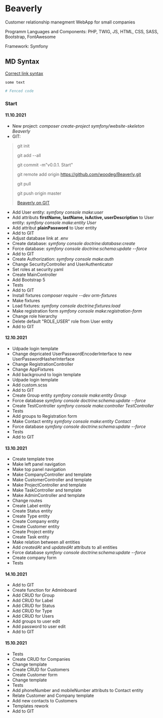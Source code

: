 # Beaverly

Customer relationship manegment WebApp for small companies

Programm Languages and Components: PHP, TWIG, JS, HTML, CSS, SASS, Bootstrap, FontAwesome

Framework: Symfony

## MD Syntax

[Correct link syntax](https://www.example.com/)

`some text`

```php
# Fenced code
```

### Start

#### 11.10.2021

* New project: *composer create-project symfony/website-skeleton Beaverly*
* GIT:

>git init
>
>git add --all
>
>git commit -m"v0.0.1. Start"
>
>git remote add origin <https://github.com/woodeg/Beaverly.git>
>
>git pull
>
>git push origin master
>
>[Beaverly on GIT](https://github.com/woodeg/Beaverly.git)

* Add User entity: *symfony console make:user*
* Add attributs **firstName, lastName, isActive, userDescription** to User entity: *symfony console make:entity User*
* Add attribut **plainPassword** to User entity
* Add to GIT
* Adjust database link at .env
* Create database: *symfony console doctrine:database:create*
* Force database: *symfony console doctrine:schema:update --force*
* Add to GIT
* Create Authorization: *symfony console make:auth*
* Change SecurityController and UserAuthenticator
* Set roles at security.yaml
* Create MainController
* Add Bootstrap 5
* Tests
* Add to GIT
* Install fixtures *composer require --dev orm-fixtures*
* Make fixtures
* Load fixtures: *symfony console doctrine:fixtures:load*
* Make registration form *symfony console make:registration-form*
* Change role hierarchy
* Delete default "ROLE_USER" role from User entity
* Add to GIT

#### 12.10.2021

* Udpade login template
* Change depricated UserPasswordEncoderInterface to new UserPasswordHasherInterface
* Change RegistrationController
* Change AppFixtures
* Add background to login template
* Udpade login template
* Add custom.scss
* Add to GIT
* Create Group entity *symfony console make:entity Group*
* Force database *symfony console doctrine:schema:update --force*
* Create TestController *symfony console make:controller TestController*
* Tests
* Add groups to Registration form
* Make Contact entity *symfony console make:entity Contact*
* Force database *symfony console doctrine:schema:update --force*
* Tests
* Add to GIT

#### 13.10.2021

* Create template tree
* Make left panel navigation
* Make top panel navigation
* Make CompanyController and template
* Make CustomerController and template
* Make ProjectController and template
* Make TaskController and template
* Make AdminController and template
* Change routes
* Create Label entity
* Create Status entity
* Create Type entity
* Create Company entity
* Create Customer entity
* Create Project entity
* Create Task entity
* Make relation between all entities
* Add *createdAt* and *updatedAt* attributs to all entities
* Force database *symfony console doctrine:schema:update --force*
* Create company form
* Tests

#### 14.10.2021

* Add to GIT
* Create function for Adminboard
* Add CRUD for Group
* Add CRUD for Label
* Add CRUD for Status
* Add CRUD for Type
* Add CRUD for Users
* Add groups to user edit
* Add password to user edit
* Add to GIT

#### 15.10.2021

* Tests
* Create CRUD for Companies
* Change template
* Create CRUD for Customers
* Create Customer form
* Change template
* Tests
* Add phoneNumber and mobileNumber attributs to Contact entity
* Relate Customer and Company template
* Add new contacts to Customers
* Templates rework
* Add to GIT
